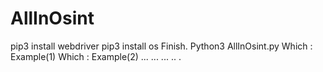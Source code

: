 # AllInOsint
pip3 install webdriver
pip3 install os
Finish.
Python3 AllInOsint.py 
Which : Example(1)
Which : Example(2)
...
...
...
..
.
